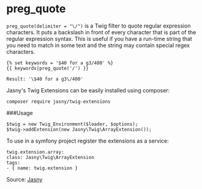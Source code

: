# preg_quote

`preg_quote(delimiter = "\/")` is a Twig filter to quote regular expression characters. It puts a backslash in front of
every character that is part of the regular expression syntax. This is useful if you have a run-time string that you
need to match in some text and the string may contain special regex characters.

```twig
{% set keywords = '$40 for a g3/400' %}
{{ keywords|preg_quote('/') }}

Result: '\$40 for a g3\/400'
```

Jasny's Twig Extensions can be easily installed using composer:

```twig
composer require jasny/twig-extensions
```

###Usage

```twig
$twig = new Twig_Environment($loader, $options);
$twig->addExtension(new Jasny\Twig\ArrayExtension());
```

To use in a symfony project register the extensions as a service:

```twig
twig.extension.array:
class: Jasny\Twig\ArrayExtension
tags:
- { name: twig.extension }
```

Source: [Jasny](https://github.com/jasny/twig-extensions)
